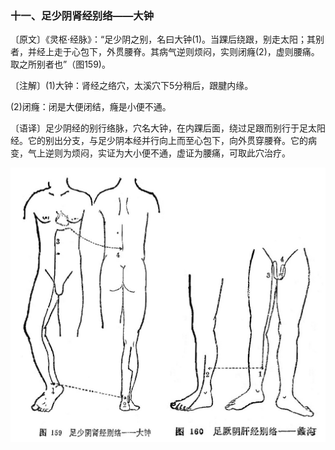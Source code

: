 ### 十一、足少阴肾经别络——大钟

〔原文〕《灵枢·经脉》：“足少阴之别，名曰大钟(1)。当踝后绕跟，别走太阳；其别者，并经上走于心包下，外贯腰脊。其病气逆则烦闷，实则闭癃(2)，虚则腰痛。取之所别者也”（图159)。

〔注解〕(1)大钟：肾经之络穴，太溪穴下5分稍后，跟腱内缘。

(2)闭癃：闭是大便闭结，癃是小便不通。

〔语译〕足少阴经的别行络脉，穴名大钟，在内踝后面，绕过足跟而别行于足太阳经。它的别出分支，与足少阴本经并行向上而至心包下，向外贯穿腰脊。它的病变，气上逆则为烦闷，实证为大小便不通，虚证为腰痛，可取此穴治疗。

![](img/图159、160.jpg)
